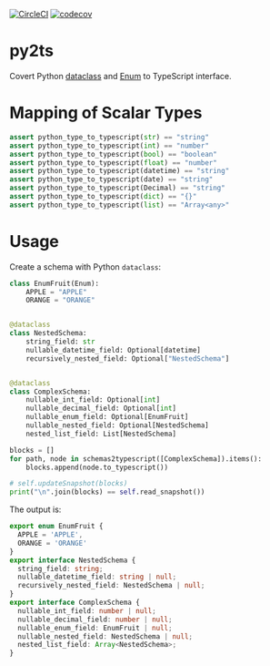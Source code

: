 [![CircleCI](https://circleci.com/gh/conanfanli/py2ts.svg?style=svg)](https://circleci.com/gh/conanfanli/py2ts)
[![codecov](https://codecov.io/gh/conanfanli/py2ts/branch/master/graph/badge.svg)](https://codecov.io/gh/conanfanli/py2ts)

# py2ts
Covert Python [dataclass](https://docs.python.org/3/library/dataclasses.html) and [Enum](https://docs.python.org/3/library/enum.html) to TypeScript interface.

# Mapping of Scalar Types
```python
assert python_type_to_typescript(str) == "string"
assert python_type_to_typescript(int) == "number"
assert python_type_to_typescript(bool) == "boolean"
assert python_type_to_typescript(float) == "number"
assert python_type_to_typescript(datetime) == "string"
assert python_type_to_typescript(date) == "string"
assert python_type_to_typescript(Decimal) == "string"
assert python_type_to_typescript(dict) == "{}"
assert python_type_to_typescript(list) == "Array<any>"
```

# Usage
Create a schema with Python `dataclass`:

```python
class EnumFruit(Enum):
    APPLE = "APPLE"
    ORANGE = "ORANGE"


@dataclass
class NestedSchema:
    string_field: str
    nullable_datetime_field: Optional[datetime]
    recursively_nested_field: Optional["NestedSchema"]


@dataclass
class ComplexSchema:
    nullable_int_field: Optional[int]
    nullable_decimal_field: Optional[int]
    nullable_enum_field: Optional[EnumFruit]
    nullable_nested_field: Optional[NestedSchema]
    nested_list_field: List[NestedSchema]

blocks = []
for path, node in schemas2typescript([ComplexSchema]).items():
    blocks.append(node.to_typescript())

# self.updateSnapshot(blocks)
print("\n".join(blocks) == self.read_snapshot())
```
The output is:
```typescript
export enum EnumFruit {
  APPLE = 'APPLE',
  ORANGE = 'ORANGE'
}
export interface NestedSchema {
  string_field: string;
  nullable_datetime_field: string | null;
  recursively_nested_field: NestedSchema | null;
}
export interface ComplexSchema {
  nullable_int_field: number | null;
  nullable_decimal_field: number | null;
  nullable_enum_field: EnumFruit | null;
  nullable_nested_field: NestedSchema | null;
  nested_list_field: Array<NestedSchema>;
}
```
